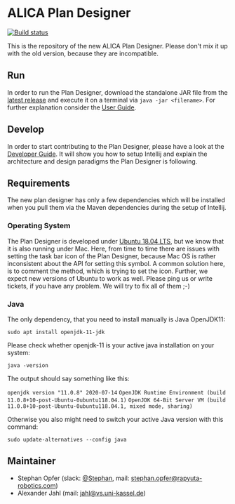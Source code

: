 # ALICA Plan Designer 

[![Build status](https://ci.appveyor.com/api/projects/status/github/dasys-lab/alica-plan-designer-fx?branch=master&svg=true)](https://ci.appveyor.com/project/StefanJakob/alica-plan-designer-fx/branch/master)

This is the repository of the new ALICA Plan Designer. Please don't mix it up with the old version, because they are incompatible.

## Run

In order to run the Plan Designer, download the standalone JAR file from the [latest release](https://github.com/rapyuta-robotics/alica-plan-designer-fx/releases) and execute it on a terminal via `java -jar <filename>`. For further explanation consider the [User Guide](doc/user_guide/user_guide.md).

## Develop

In order to start contributing to the Plan Designer, please have a look at the [Developer Guide](doc/developer_guide/developer_guide.md). It will show you how to setup Intellij and explain the architecture and design paradigms the Plan Designer is following.

## Requirements

The new plan designer has only a few dependencies which will be installed when you pull them via the Maven dependencies during the setup of Intellij. 

### Operating System

The Plan Designer is developed under [Ubuntu 18.04 LTS](http://releases.ubuntu.com/18.04.4/?_ga=2.96359836.1230837367.1596109511-129399482.1596109511), but we know that it is also running under Mac. Here, from time to time there are issues with setting the task bar icon of the Plan Designer, because Mac OS is rather inconsistent about the API for setting this symbol. A common solution here, is to comment the method, which is trying to set the icon. Further, we expect new versions of Ubuntu to work as well. Please ping us or write tickets, if you have  any problem. We will try to fix all of them ;-)

### Java

The only dependency, that you need to install manually is Java OpenJDK11:

`sudo apt install openjdk-11-jdk`

Please check whether openjdk-11 is your active java installation on your system:

`java -version`

The output should say something like this:

`openjdk version "11.0.8" 2020-07-14`
`OpenJDK Runtime Environment (build 11.0.8+10-post-Ubuntu-0ubuntu118.04.1)`
`OpenJDK 64-Bit Server VM (build 11.0.8+10-post-Ubuntu-0ubuntu118.04.1, mixed mode, sharing)`

Otherwise you also might need to switch your active Java version with this command:

`sudo update-alternatives --config java`

## Maintainer

* Stephan Opfer (slack: [@Stephan](https://rapyuta-robotics.slack.com/team/UUUSVSSBY), mail: stephan.opfer@rapyuta-robotics.com)
* Alexander Jahl (mail: jahl@vs.uni-kassel.de)
